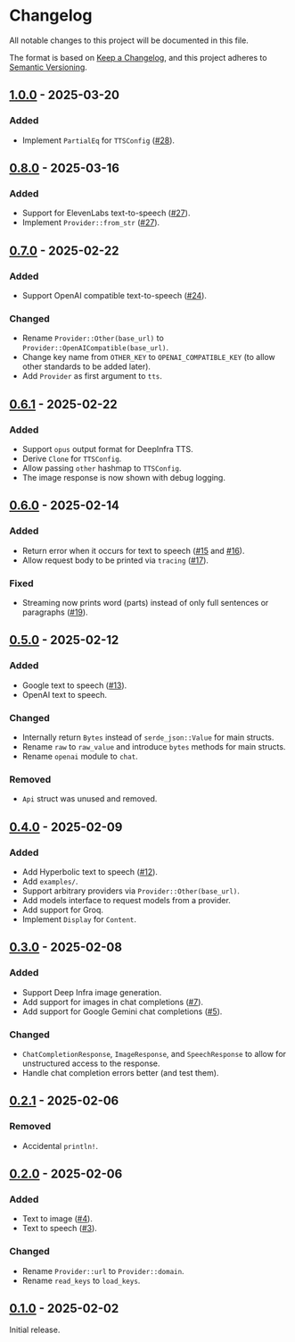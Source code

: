 # Changelog

All notable changes to this project will be documented in this file.

The format is based on [Keep a Changelog](https://keepachangelog.com/en/1.1.0/),
and this project adheres to [Semantic Versioning](https://semver.org/spec/v2.0.0.html).

## [1.0.0] - 2025-03-20

### Added

- Implement `PartialEq` for `TTSConfig` ([#28](https://github.com/transformrs/transformrs/pull/28)).

## [0.8.0] - 2025-03-16

### Added

- Support for ElevenLabs text-to-speech ([#27](https://github.com/transformrs/transformrs/pull/27)).
- Implement `Provider::from_str` ([#27](https://github.com/transformrs/transformrs/pull/27)).

## [0.7.0] - 2025-02-22

### Added

- Support OpenAI compatible text-to-speech ([#24](https://github.com/transformrs/transformrs/pull/24)).

### Changed

- Rename `Provider::Other(base_url)` to `Provider::OpenAICompatible(base_url)`.
- Change key name from `OTHER_KEY` to `OPENAI_COMPATIBLE_KEY` (to allow other standards to be added later).
- Add `Provider` as first argument to `tts`.

## [0.6.1] - 2025-02-22

### Added

- Support `opus` output format for DeepInfra TTS.
- Derive `Clone` for `TTSConfig`.
- Allow passing `other` hashmap to `TTSConfig`.
- The image response is now shown with debug logging.

## [0.6.0] - 2025-02-14

### Added

- Return error when it occurs for text to speech ([#15](https://github.com/transformrs/transformrs/pull/15) and [#16](https://github.com/transformrs/transformrs/pull/16)).
- Allow request body to be printed via `tracing` ([#17](https://github.com/transformrs/transformrs/pull/17)).

### Fixed

- Streaming now prints word (parts) instead of only full sentences or paragraphs ([#19](https://github.com/transformrs/transformrs/pull/19)).

## [0.5.0] - 2025-02-12

### Added

- Google text to speech ([#13](https://github.com/transformrs/transformrs/pull/13)).
- OpenAI text to speech.

### Changed

- Internally return `Bytes` instead of `serde_json::Value` for main structs.
- Rename `raw` to `raw_value` and introduce `bytes` methods for main structs.
- Rename `openai` module to `chat`.

### Removed

- `Api` struct was unused and removed.

## [0.4.0] - 2025-02-09

### Added

- Add Hyperbolic text to speech ([#12](https://github.com/transformrs/transformrs/pull/12)).
- Add `examples/`.
- Support arbitrary providers via `Provider::Other(base_url)`.
- Add models interface to request models from a provider.
- Add support for Groq.
- Implement `Display` for `Content`.

## [0.3.0] - 2025-02-08

### Added

- Support Deep Infra image generation.
- Add support for images in chat completions ([#7](https://github.com/transformrs/transformrs/pull/7)).
- Add support for Google Gemini chat completions ([#5](https://github.com/transformrs/transformrs/pull/5)).

### Changed

- `ChatCompletionResponse`, `ImageResponse`, and `SpeechResponse` to allow for unstructured access to the response.
- Handle chat completion errors better (and test them).

## [0.2.1] - 2025-02-06

### Removed

- Accidental `println!`.

## [0.2.0] - 2025-02-06

### Added

- Text to image ([#4](https://github.com/transformrs/transformrs/pull/4)).
- Text to speech ([#3](https://github.com/transformrs/transformrs/pull/3)).

### Changed

- Rename `Provider::url` to `Provider::domain`.
- Rename `read_keys` to `load_keys`.

## [0.1.0] - 2025-02-02

Initial release.

[1.0.0]: https://github.com/transformrs/transformrs/compare/v0.8.0...v1.0.0
[0.8.0]: https://github.com/transformrs/transformrs/compare/v0.7.0...v0.8.0
[0.7.0]: https://github.com/transformrs/transformrs/compare/v0.6.1...v0.7.0
[0.6.1]: https://github.com/transformrs/transformrs/compare/v0.6.0...v0.6.1
[0.6.0]: https://github.com/transformrs/transformrs/compare/v0.5.0...v0.6.0
[0.5.0]: https://github.com/transformrs/transformrs/compare/v0.4.0...v0.5.0
[0.4.0]: https://github.com/transformrs/transformrs/compare/v0.3.0...v0.4.0
[0.3.0]: https://github.com/transformrs/transformrs/compare/v0.2.1...v0.3.0
[0.2.1]: https://github.com/transformrs/transformrs/compare/v0.2.0...v0.2.1
[0.2.0]: https://github.com/transformrs/transformrs/compare/v0.1.0...v0.2.0
[0.1.0]: https://github.com/transformrs/transformrs/releases/tag/v0.1.0

